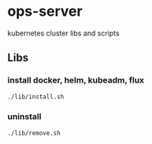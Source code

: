 # ops-server

kubernetes cluster libs and scripts

## Libs

### install docker, helm, kubeadm, flux

```bash
./lib/install.sh
```

### uninstall

```bash
./lib/remove.sh
```
